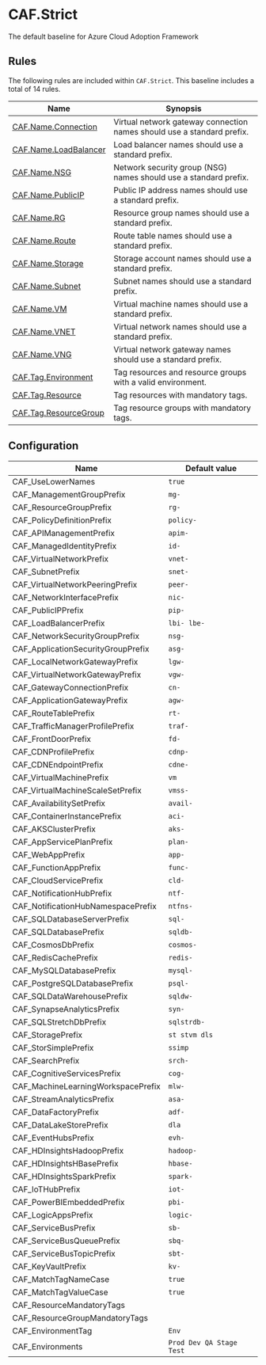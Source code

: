 # CAF.Strict

The default baseline for Azure Cloud Adoption Framework

## Rules

The following rules are included within `CAF.Strict`. This baseline includes a total of 14 rules.

Name | Synopsis
---- | --------
[CAF.Name.Connection](CAF.Name.Connection.md) | Virtual network gateway connection names should use a standard prefix.
[CAF.Name.LoadBalancer](CAF.Name.LoadBalancer.md) | Load balancer names should use a standard prefix.
[CAF.Name.NSG](CAF.Name.NSG.md) | Network security group (NSG) names should use a standard prefix.
[CAF.Name.PublicIP](CAF.Name.PublicIP.md) | Public IP address names should use a standard prefix.
[CAF.Name.RG](CAF.Name.RG.md) | Resource group names should use a standard prefix.
[CAF.Name.Route](CAF.Name.Route.md) | Route table names should use a standard prefix.
[CAF.Name.Storage](CAF.Name.Storage.md) | Storage account names should use a standard prefix.
[CAF.Name.Subnet](CAF.Name.Subnet.md) | Subnet names should use a standard prefix.
[CAF.Name.VM](CAF.Name.VM.md) | Virtual machine names should use a standard prefix.
[CAF.Name.VNET](CAF.Name.VNET.md) | Virtual network names should use a standard prefix.
[CAF.Name.VNG](CAF.Name.VNG.md) | Virtual network gateway names should use a standard prefix.
[CAF.Tag.Environment](CAF.Tag.Environment.md) | Tag resources and resource groups with a valid environment.
[CAF.Tag.Resource](CAF.Tag.Resource.md) | Tag resources with mandatory tags.
[CAF.Tag.ResourceGroup](CAF.Tag.ResourceGroup.md) | Tag resource groups with mandatory tags.

## Configuration

Name | Default value
---- | -------------
CAF_UseLowerNames | `true`
CAF_ManagementGroupPrefix | `mg-`
CAF_ResourceGroupPrefix | `rg-`
CAF_PolicyDefinitionPrefix | `policy-`
CAF_APIManagementPrefix | `apim-`
CAF_ManagedIdentityPrefix | `id-`
CAF_VirtualNetworkPrefix | `vnet-`
CAF_SubnetPrefix | `snet-`
CAF_VirtualNetworkPeeringPrefix | `peer-`
CAF_NetworkInterfacePrefix | `nic-`
CAF_PublicIPPrefix | `pip-`
CAF_LoadBalancerPrefix | `lbi- lbe-`
CAF_NetworkSecurityGroupPrefix | `nsg-`
CAF_ApplicationSecurityGroupPrefix | `asg-`
CAF_LocalNetworkGatewayPrefix | `lgw-`
CAF_VirtualNetworkGatewayPrefix | `vgw-`
CAF_GatewayConnectionPrefix | `cn-`
CAF_ApplicationGatewayPrefix | `agw-`
CAF_RouteTablePrefix | `rt-`
CAF_TrafficManagerProfilePrefix | `traf-`
CAF_FrontDoorPrefix | `fd-`
CAF_CDNProfilePrefix | `cdnp-`
CAF_CDNEndpointPrefix | `cdne-`
CAF_VirtualMachinePrefix | `vm`
CAF_VirtualMachineScaleSetPrefix | `vmss-`
CAF_AvailabilitySetPrefix | `avail-`
CAF_ContainerInstancePrefix | `aci-`
CAF_AKSClusterPrefix | `aks-`
CAF_AppServicePlanPrefix | `plan-`
CAF_WebAppPrefix | `app-`
CAF_FunctionAppPrefix | `func-`
CAF_CloudServicePrefix | `cld-`
CAF_NotificationHubPrefix | `ntf-`
CAF_NotificationHubNamespacePrefix | `ntfns-`
CAF_SQLDatabaseServerPrefix | `sql-`
CAF_SQLDatabasePrefix | `sqldb-`
CAF_CosmosDbPrefix | `cosmos-`
CAF_RedisCachePrefix | `redis-`
CAF_MySQLDatabasePrefix | `mysql-`
CAF_PostgreSQLDatabasePrefix | `psql-`
CAF_SQLDataWarehousePrefix | `sqldw-`
CAF_SynapseAnalyticsPrefix | `syn-`
CAF_SQLStretchDbPrefix | `sqlstrdb-`
CAF_StoragePrefix | `st stvm dls`
CAF_StorSimplePrefix | `ssimp`
CAF_SearchPrefix | `srch-`
CAF_CognitiveServicesPrefix | `cog-`
CAF_MachineLearningWorkspacePrefix | `mlw-`
CAF_StreamAnalyticsPrefix | `asa-`
CAF_DataFactoryPrefix | `adf-`
CAF_DataLakeStorePrefix | `dla`
CAF_EventHubsPrefix | `evh-`
CAF_HDInsightsHadoopPrefix | `hadoop-`
CAF_HDInsightsHBasePrefix | `hbase-`
CAF_HDInsightsSparkPrefix | `spark-`
CAF_IoTHubPrefix | `iot-`
CAF_PowerBIEmbeddedPrefix | `pbi-`
CAF_LogicAppsPrefix | `logic-`
CAF_ServiceBusPrefix | `sb-`
CAF_ServiceBusQueuePrefix | `sbq-`
CAF_ServiceBusTopicPrefix | `sbt-`
CAF_KeyVaultPrefix | `kv-`
CAF_MatchTagNameCase | `true`
CAF_MatchTagValueCase | `true`
CAF_ResourceMandatoryTags |
CAF_ResourceGroupMandatoryTags |
CAF_EnvironmentTag | `Env`
CAF_Environments | `Prod Dev QA Stage Test`
